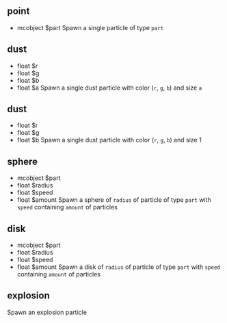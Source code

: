 ## point
- mcobject $part
Spawn a single particle of type `part`
## dust
- float $r
- float $g
- float $b
- float $a
Spawn a single dust particle with color (`r`, `g`, `b`) and size `a`
## dust
- float $r
- float $g
- float $b
Spawn a single dust particle with color (`r`, `g`, `b`) and size 1
## sphere
- mcobject $part
- float $radius
- float $speed
- float $amount
Spawn a sphere of `radius` of particle of type `part` with `speed` containing `amount` of particles
## disk
- mcobject $part
- float $radius
- float $speed
- float $amount
Spawn a disk of `radius` of particle of type `part` with `speed` containing `amount` of particles
## explosion

Spawn an explosion particle
